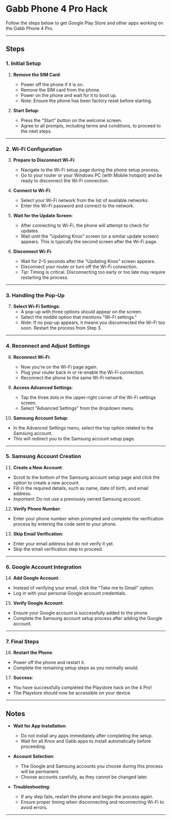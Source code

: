 # Gabb Phone 4 Pro Hack  

Follow the steps below to get Google Play Store and other apps working on the Gabb Phone 4 Pro.  

---

## Steps  

### 1. Initial Setup  
1. **Remove the SIM Card**:  
   - Power off the phone if it is on.  
   - Remove the SIM card from the phone.  
   - Power on the phone and wait for it to boot up.  
   - *Note*: Ensure the phone has been factory reset before starting.  

2. **Start Setup**:  
   - Press the "Start" button on the welcome screen.  
   - Agree to all prompts, including terms and conditions, to proceed to the next steps.  

---

### 2. Wi-Fi Configuration  
3. **Prepare to Disconnect Wi-Fi**:  
   - Navigate to the Wi-Fi setup page during the phone setup process.  
   - Go to your router or your Windows PC (with Mobile hotspot) and be ready to disconnect the Wi-Fi connection.  

4. **Connect to Wi-Fi**:  
   - Select your Wi-Fi network from the list of available networks.  
   - Enter the Wi-Fi password and connect to the network.  

5. **Wait for the Update Screen**:  
   - After connecting to Wi-Fi, the phone will attempt to check for updates.  
   - Wait until the "Updating Knox" screen (or a similar update screen) appears. This is typically the second screen after the Wi-Fi page.  

6. **Disconnect Wi-Fi**:  
   - Wait for 2–5 seconds after the "Updating Knox" screen appears.  
   - Disconnect your router or turn off the Wi-Fi connection.  
   - *Tip*: Timing is critical. Disconnecting too early or too late may require restarting the process.  

---

### 3. Handling the Pop-Up  
7. **Select Wi-Fi Settings**:  
   - A pop-up with three options should appear on the screen.  
   - Select the middle option that mentions "Wi-Fi settings."  
   - *Note*: If no pop-up appears, it means you disconnected the Wi-Fi too soon. Restart the process from Step 3.  

---

### 4. Reconnect and Adjust Settings  
8. **Reconnect Wi-Fi**:  
   - Now you're on the Wi-Fi page again.
   - Plug your router back in or re-enable the Wi-Fi connection.  
   - Reconnect the phone to the same Wi-Fi network.  

9. **Access Advanced Settings**:  
   - Tap the three dots in the upper-right corner of the Wi-Fi settings screen.  
   - Select "Advanced Settings" from the dropdown menu.  

10. **Samsung Account Setup**:  
   - In the Advanced Settings menu, select the top option related to the Samsung account.  
   - This will redirect you to the Samsung account setup page.  

---

### 5. Samsung Account Creation  
11. **Create a New Account**:  
   - Scroll to the bottom of the Samsung account setup page and click the option to create a new account.  
   - Fill in the required details, such as name, date of birth, and email address.  
   - *Important*: Do not use a previously owned Samsung account.  

12. **Verify Phone Number**:  
   - Enter your phone number when prompted and complete the verification process by entering the code sent to your phone.  

13. **Skip Email Verification**:  
   - Enter your email address but do not verify it yet.  
   - Skip the email verification step to proceed.  

---

### 6. Google Account Integration  
14. **Add Google Account**:  
   - Instead of verifying your email, click the "Take me to Gmail" option.  
   - Log in with your personal Google account credentials.  

15. **Verify Google Account**:  
   - Ensure your Google account is successfully added to the phone.  
   - Complete the Samsung account setup process after adding the Google account.  

---

### 7. Final Steps  
16. **Restart the Phone**:  
   - Power off the phone and restart it.  
   - Complete the remaining setup steps as you normally would.  

17. **Success**:  
   - You have successfully completed the Playstore hack on the 4 Pro!  
   - The Playstore should now be accessible on your device.  

---

## Notes  
- **Wait for App Installation**:  
  - Do not install any apps immediately after completing the setup.  
  - Wait for all Knox and Gabb apps to install automatically before proceeding.  

- **Account Selection**:  
  - The Google and Samsung accounts you choose during this process will be permanent.  
  - Choose accounts carefully, as they cannot be changed later.  

- **Troubleshooting**:  
  - If any step fails, restart the phone and begin the process again.  
  - Ensure proper timing when disconnecting and reconnecting Wi-Fi to avoid errors.  

---
